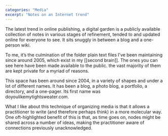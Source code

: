 ```yaml
---
categories: "Media"
excerpt: "Notes on an Internet trend"
---
```

The latest trend in online publishing, a digital garden is a publicly available collection of notes in various stages of refinement, tended to and updated online for everyone to see. It sits snuggly in between a blog and a one-person wiki. 

To me, it’s the culmination of the folder plain text files I’ve been maintaining since around 2005, which exist in my [[second brain]]. The ones you can see here have been made available to the public. the vast majority of them are kept private for a myriad of reasons.

This space has been around since 2004, in a variety of shapes and under a lot of different names. It has been a blog, a photo blog, a portfolio, a directory, and a one-pager. Its first name was doyoulikemytightsweater.com.

What I like about this technique of organizing media is that it allows a practitioner to write (and therefore perhaps think) in a more molecular way. One oft-highlighted benefit of this is that, as time goes on, nodes might be shared across a number of ideas, making the practitioner aware of connections previously unacknowledged. 
